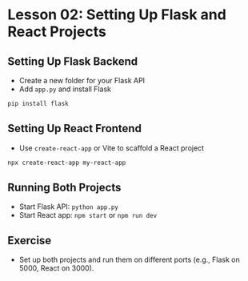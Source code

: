# Lesson 02: Setting Up Flask and React Projects

## Setting Up Flask Backend
- Create a new folder for your Flask API
- Add `app.py` and install Flask

```bash
pip install flask
```

## Setting Up React Frontend
- Use `create-react-app` or Vite to scaffold a React project

```bash
npx create-react-app my-react-app
```

## Running Both Projects
- Start Flask API: `python app.py`
- Start React app: `npm start` or `npm run dev`

## Exercise
- Set up both projects and run them on different ports (e.g., Flask on 5000, React on 3000).
